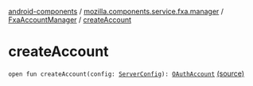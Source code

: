 [android-components](../../index.md) / [mozilla.components.service.fxa.manager](../index.md) / [FxaAccountManager](index.md) / [createAccount](./create-account.md)

# createAccount

`open fun createAccount(config: `[`ServerConfig`](../../mozilla.components.service.fxa/-server-config.md)`): `[`OAuthAccount`](../../mozilla.components.concept.sync/-o-auth-account/index.md) [(source)](https://github.com/mozilla-mobile/android-components/blob/master/components/service/firefox-accounts/src/main/java/mozilla/components/service/fxa/manager/FxaAccountManager.kt#L996)